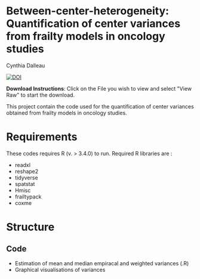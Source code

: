 # Between-center-heterogeneity: Quantification of center variances from frailty models in oncology studies
Cynthia Dalleau

[![DOI](https://zenodo.org/badge/1000848838.svg)](https://doi.org/10.5281/zenodo.15649523)

**Download Instructions**: Click on the File you wish to view and select "View Raw" to start the download.

This project contain the code used for the quantification of center variances obtained from frailty models in oncology studies. 

# Requirements
These codes requires R (v. > 3.4.0) to run. Required R libraries are : 
* readxl
* reshape2
* tidyverse
* spatstat
* Hmisc
* frailtypack
* coxme
  
# Structure

## Code
- Estimation of mean and median empiracal and weighted variances (.R) 
- Graphical visualisations of variances
